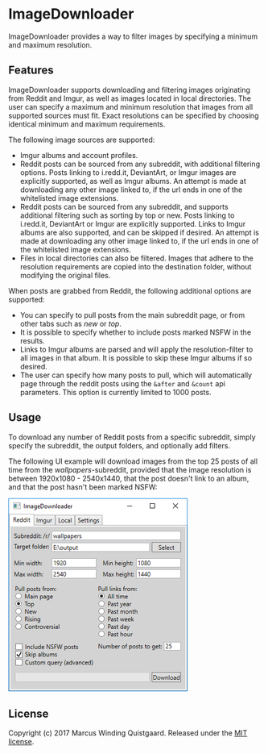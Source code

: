 # ImageDownloader

ImageDownloader provides a way to filter images by specifying a minimum and maximum resolution.

## Features
ImageDownloader supports downloading and filtering images originating from Reddit and Imgur, as well as images located in local directories. The user can specify a maximum and minimum resolution that images from all supported sources must fit. Exact resolutions can be specified by choosing identical minimum and maximum requirements.

The following image sources are supported:
* Imgur albums and account profiles.
* Reddit posts can be sourced from any subreddit, with additional filtering options. Posts linking to i.redd.it, DeviantArt, or Imgur images are explicitly supported, as well as Imgur albums. An attempt is made at downloading any other image linked to, if the url ends in one of the whitelisted image extensions.
* Reddit posts can be sourced from any subreddit, and supports additional filtering such as sorting by top or new. Posts linking to i.redd.it, DeviantArt or Imgur are explicitly supported. Links to Imgur albums are also supported, and can be skipped if desired. An attempt is made at downloading any other image linked to, if the url ends in one of the whitelisted image extensions.
* Files in local directories can also be filtered. Images that adhere to the resolution requirements are copied into the destination folder, without modifying the original files.

When posts are grabbed from Reddit, the following additional options are supported:
* You can specify to pull posts from the main subreddit page, or from other tabs such as _new_ or _top_.
* It is possible to specify whether to include posts marked NSFW in the results.
* Links to Imgur albums are parsed and will apply the resolution-filter to all images in that album. It is possible to skip these Imgur albums if so desired.
* The user can specify how many posts to pull, which will automatically page through the reddit posts using the `&after` and `&count` api parameters. This option is currently limited to 1000 posts.

## Usage

To download any number of Reddit posts from a specific subreddit, simply specify the subreddit, the output folders, and optionally add filters.

The following UI example will download images from the top 25 posts of all time from the _wallpapers_-subreddit, provided that the image resolution is between 1920x1080 - 2540x1440, that the post doesn't link to an album, and that the post hasn't been marked NSFW:

![Example of the Reddit tab UI](screenshots/Reddit.png)

## License
Copyright (c) 2017 Marcus Winding Quistgaard. Released under the [MIT license](LICENSE).